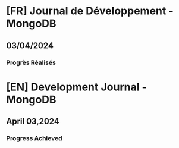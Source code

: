 # [FR] Journal de Développement - MongoDB

## 03/04/2024

### Progrès Réalisés

# [EN] Development Journal - MongoDB

## April 03,2024

### Progress Achieved
